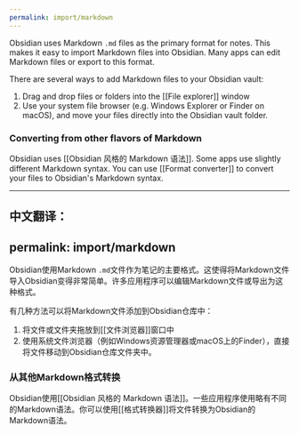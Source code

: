 ```yaml
---
permalink: import/markdown
---
```

Obsidian uses Markdown `.md` files as the primary format for notes. This makes it easy to import Markdown files into Obsidian. Many apps can edit Markdown files or export to this format.

There are several ways to add Markdown files to your Obsidian vault:

1. Drag and drop files or folders into the [[File explorer]] window
2. Use your system file browser (e.g. Windows Explorer or Finder on macOS), and move your files directly into the Obsidian vault folder.

### Converting from other flavors of Markdown

Obsidian uses [[Obsidian 风格的 Markdown 语法]]. Some apps use slightly different Markdown syntax. You can use [[Format converter]] to convert your files to Obsidian's Markdown syntax. 


---

中文翻译：
---
permalink: import/markdown
---
Obsidian使用Markdown `.md`文件作为笔记的主要格式。这使得将Markdown文件导入Obsidian变得非常简单。许多应用程序可以编辑Markdown文件或导出为这种格式。

有几种方法可以将Markdown文件添加到Obsidian仓库中：

1. 将文件或文件夹拖放到[[文件浏览器]]窗口中
2. 使用系统文件浏览器（例如Windows资源管理器或macOS上的Finder），直接将文件移动到Obsidian仓库文件夹中。

### 从其他Markdown格式转换

Obsidian使用[[Obsidian 风格的 Markdown 语法]]。一些应用程序使用略有不同的Markdown语法。你可以使用[[格式转换器]]将文件转换为Obsidian的Markdown语法。